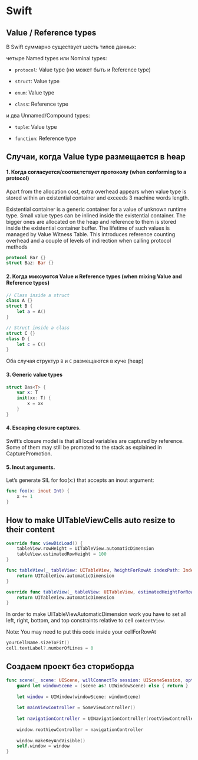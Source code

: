 # Swift

## Value / Reference types

В Swift суммарно существует шесть типов данных:

четыре Named types или Nominal types:

- `protocol`: Value type (но может быть и Reference type)

- `struct`: Value type

- `enum`: Value type

- `class`: Reference type

и два Unnamed/Compound types:

- `tuple`: Value type

- `function`: Reference type

## Случаи, когда Value type размещается в heap

#### 1. Когда согласуется/соответствует протоколу (when conforming to a protocol)

Apart from the allocation cost, extra overhead appears when value type is stored within an existential container and exceeds 3 machine words length.

Existential container is a generic container for a value of unknown runtime type. Small value types can be inlined inside the existential container. The bigger ones are allocated on the heap and reference to them is stored inside the existential container buffer. The lifetime of such values is managed by Value Witness Table. This introduces reference counting overhead and a couple of levels of indirection when calling protocol methods

```swift
protocol Bar {}
struct Baz: Bar {}
```

#### 2. Когда миксуются Value и Reference types (when mixing Value and Reference types)

```swift
// Class inside a struct
class A {}
struct B {
    let a = A()
}

// Struct inside a class
struct C {}
class D {
    let c = C()
}
```

Оба случая структур `B` и `C` размещаются в куче (heap)

#### 3. Generic value types

```swift
struct Bas<T> {
    var x: T
    init(xx: T) {
        x = xx
    }
}
```

#### 4. Escaping closure captures.

Swift’s closure model is that all local variables are captured by reference. Some of them may still be promoted to the stack as explained in CapturePromotion.

#### 5. Inout arguments.

Let’s generate SIL for foo(x:) that accepts an inout argument:

```swift
func foo(x: inout Int) {
    x += 1
}
```

## How to make UITableViewCells auto resize to their content

```swift
override func viewDidLoad() {
    tableView.rowHeight = UITableView.automaticDimension
	tableView.estimatedRowHeight = 100
}
```
```swift
func tableView(_ tableView: UITableView, heightForRowAt indexPath: IndexPath) -> CGFloat {
    return UITableView.automaticDimension
}
```
```swift
override func tableView(_ tableView: UITableView, estimatedHeightForRowAt indexPath: IndexPath) -> CGFloat {
    return UITableView.automaticDimension
}
```
In order to make UITableViewAutomaticDimension work you have to set all left, right, bottom, and top constraints relative to cell `contentView`.

Note: You may need to put this code inside your cellForRowAt

```swift
yourCellName.sizeToFit()
cell.textLabel?.numberOfLines = 0
```

## Создаем проект без сториборда

```swift
func scene(_ scene: UIScene, willConnectTo session: UISceneSession, options connectionOptions: UIScene.ConnectionOptions) {
    guard let windowScene = (scene as? UIWindowScene) else { return }
        
    let window = UIWindow(windowScene: windowScene)
        
    let mainViewController = SomeViewController()
        
    let navigationController = UINavigationController(rootViewController: mainViewController)
        
    window.rootViewController = navigationController
        
    window.makeKeyAndVisible()
    self.window = window
}
```